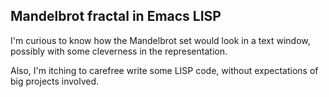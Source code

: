 ## Mandelbrot fractal in Emacs LISP

I'm curious to know how the Mandelbrot set would look in a text window, possibly with some cleverness in the representation.

Also, I'm itching to carefree write some LISP code, without expectations of big projects involved.


